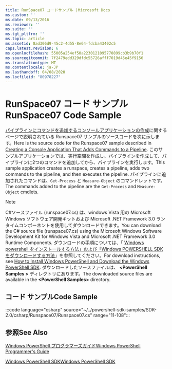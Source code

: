 ```yaml
---
title: RunSpace07 コードサンプル |Microsoft Docs
ms.custom: ''
ms.date: 09/13/2016
ms.reviewer: ''
ms.suite: ''
ms.tgt_pltfrm: ''
ms.topic: article
ms.assetid: 8ad306d9-45c2-4d55-8e64-fdcba43402c5
caps.latest.revision: 6
ms.openlocfilehash: 55005a254ef50a2230121095770899cb3b9b70f1
ms.sourcegitcommit: 7f2479edd329dfdc55726afff7019d45e45f9156
ms.translationtype: MT
ms.contentlocale: ja-JP
ms.lasthandoff: 04/08/2020
ms.locfileid: "80978227"
---
```

# <a name="runspace07-code-sample"></a><span data-ttu-id="d0db5-102">RunSpace07 コード サンプル</span><span class="sxs-lookup"><span data-stu-id="d0db5-102">RunSpace07 Code Sample</span></span>

<span data-ttu-id="d0db5-103">[パイプラインにコマンドを追加するコンソールアプリケーションの作成](https://msdn.microsoft.com/01eb7808-e97b-4905-80be-9e2fa38c262e)に関するページで説明されている Runspace07 サンプルのソースコードを次に示します。</span><span class="sxs-lookup"><span data-stu-id="d0db5-103">Here is the source code for the Runspace07 sample described in [Creating a Console Application That Adds Commands to a Pipeline](https://msdn.microsoft.com/01eb7808-e97b-4905-80be-9e2fa38c262e).</span></span>
<span data-ttu-id="d0db5-104">このサンプルアプリケーションでは、実行空間を作成し、パイプラインを作成して、パイプラインに2つのコマンドを追加してから、パイプラインを実行します。</span><span class="sxs-lookup"><span data-stu-id="d0db5-104">This sample application creates a runspace, creates a pipeline, adds two commands to the pipeline, and then executes the pipeline.</span></span> <span data-ttu-id="d0db5-105">パイプラインに追加されたコマンドは、`Get-Process` と `Measure-Object` のコマンドレットです。</span><span class="sxs-lookup"><span data-stu-id="d0db5-105">The commands added to the pipeline are the `Get-Process` and `Measure-Object` cmdlets.</span></span>

> [!NOTE]
> <span data-ttu-id="d0db5-106">C#ソースファイル (runspace07.cs) は、windows Vista 用の Microsoft Windows ソフトウェア開発キットおよび Microsoft .NET Framework 3.0 ランタイムコンポーネントを使用してダウンロードできます。</span><span class="sxs-lookup"><span data-stu-id="d0db5-106">You can download the C# source file (runspace07.cs) using the Microsoft Windows Software Development Kit for Windows Vista and Microsoft .NET Framework 3.0 Runtime Components.</span></span> <span data-ttu-id="d0db5-107">ダウンロードの手順については、「 [Windows powershell をインストールする方法」および「Windows POWERSHELL SDK をダウンロードする方法](/powershell/scripting/developer/installing-the-windows-powershell-sdk)」を参照してください。</span><span class="sxs-lookup"><span data-stu-id="d0db5-107">For download instructions, see [How to Install Windows PowerShell and Download the Windows PowerShell SDK](/powershell/scripting/developer/installing-the-windows-powershell-sdk).</span></span>
> <span data-ttu-id="d0db5-108">ダウンロードしたソースファイルは、 **\<PowerShell Samples >** ディレクトリにあります。</span><span class="sxs-lookup"><span data-stu-id="d0db5-108">The downloaded source files are available in the **\<PowerShell Samples>** directory.</span></span>

## <a name="code-sample"></a><span data-ttu-id="d0db5-109">コード サンプル</span><span class="sxs-lookup"><span data-stu-id="d0db5-109">Code Sample</span></span>

:::code language="csharp" source="~/../powershell-sdk-samples/SDK-2.0/csharp/Runspace07/Runspace07.cs" range="11-108":::

## <a name="see-also"></a><span data-ttu-id="d0db5-110">参照</span><span class="sxs-lookup"><span data-stu-id="d0db5-110">See Also</span></span>

[<span data-ttu-id="d0db5-111">Windows PowerShell プログラマーズガイド</span><span class="sxs-lookup"><span data-stu-id="d0db5-111">Windows PowerShell Programmer's Guide</span></span>](./windows-powershell-programmer-s-guide.md)

[<span data-ttu-id="d0db5-112">Windows PowerShell SDK</span><span class="sxs-lookup"><span data-stu-id="d0db5-112">Windows PowerShell SDK</span></span>](../windows-powershell-reference.md)
